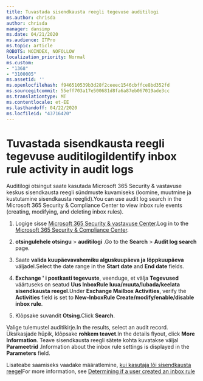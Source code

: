 ```yaml
---
title: Tuvastada sisendkausta reegli tegevuse auditilogi
ms.author: chrisda
author: chrisda
manager: dansimp
ms.date: 04/21/2020
ms.audience: ITPro
ms.topic: article
ROBOTS: NOINDEX, NOFOLLOW
localization_priority: Normal
ms.custom:
- "1368"
- "3100005"
ms.assetid: ''
ms.openlocfilehash: f946510539b3d28f2ceeec1546cbffce8bd352fd
ms.sourcegitcommit: 55eff703a17e500681d8fa6a87eb067019ade3cc
ms.translationtype: MT
ms.contentlocale: et-EE
ms.lasthandoff: 04/22/2020
ms.locfileid: "43716420"
---
```

# <a name="identify-inbox-rule-activity-in-audit-logs"></a><span data-ttu-id="2824f-102">Tuvastada sisendkausta reegli tegevuse auditilogi</span><span class="sxs-lookup"><span data-stu-id="2824f-102">Identify inbox rule activity in audit logs</span></span>

<span data-ttu-id="2824f-103">Auditilogi otsingut saate kasutada Microsoft 365 Security & vastavuse keskus sisendkausta reegli sündmuste kuvamiseks (loomine, muutmine ja kustutamine sisendkausta reeglid).</span><span class="sxs-lookup"><span data-stu-id="2824f-103">You can use audit log search in the Microsoft 365 Security & Compliance Center to view inbox rule events (creating, modifying, and deleting inbox rules).</span></span>

1. <span data-ttu-id="2824f-104">Logige sisse [Microsoft 365 Security & vastavuse Center](https://protection.office.com/).</span><span class="sxs-lookup"><span data-stu-id="2824f-104">Log in to the [Microsoft 365 Security & Compliance Center](https://protection.office.com/).</span></span>

2. <span data-ttu-id="2824f-105">**otsingulehele otsingu** > **auditilogi** .</span><span class="sxs-lookup"><span data-stu-id="2824f-105">Go to the **Search** > **Audit log search** page.</span></span>

3. <span data-ttu-id="2824f-106">Saate **valida kuupäevavahemiku alguskuupäeva ja** **lõppkuupäeva** väljadel.</span><span class="sxs-lookup"><span data-stu-id="2824f-106">Select the date range in the **Start date** and **End date** fields.</span></span>

4. <span data-ttu-id="2824f-107">**Exchange ' i postkasti tegevuste**, veenduge, et välja **Tegevused** väärtuseks on seatud **Uus InboxRule luua/muuta/lubada/keelata sisendkausta reegel**.</span><span class="sxs-lookup"><span data-stu-id="2824f-107">Under **Exchange Mailbox Activities**, verify the **Activities** field is set to **New-InboxRule Create/modify/enable/disable inbox rule**.</span></span>

5. <span data-ttu-id="2824f-108">Klõpsake suvandit **Otsing**.</span><span class="sxs-lookup"><span data-stu-id="2824f-108">Click **Search**.</span></span>

<span data-ttu-id="2824f-109">Valige tulemustel auditikirje.</span><span class="sxs-lookup"><span data-stu-id="2824f-109">In the results, select an audit record.</span></span> <span data-ttu-id="2824f-110">Üksikasjade hüpik, klõpsake **rohkem teavet**.</span><span class="sxs-lookup"><span data-stu-id="2824f-110">In the details flyout, click **More Information**.</span></span> <span data-ttu-id="2824f-111">Teave sisendkausta reegli sätete kohta kuvatakse väljal **Parameetrid** .</span><span class="sxs-lookup"><span data-stu-id="2824f-111">Information about the inbox rule settings is displayed in the **Parameters** field.</span></span>

<span data-ttu-id="2824f-112">Lisateabe saamiseks vaadake määratlemine, [kui kasutaja lõi sisendkausta reegel](https://docs.microsoft.com//office365/securitycompliance/auditing-troubleshooting-scenarios#determining-if-a-user-created-an-inbox-rule)</span><span class="sxs-lookup"><span data-stu-id="2824f-112">For more information, see [Determining if a user created an inbox rule](https://docs.microsoft.com//office365/securitycompliance/auditing-troubleshooting-scenarios#determining-if-a-user-created-an-inbox-rule)</span></span>
